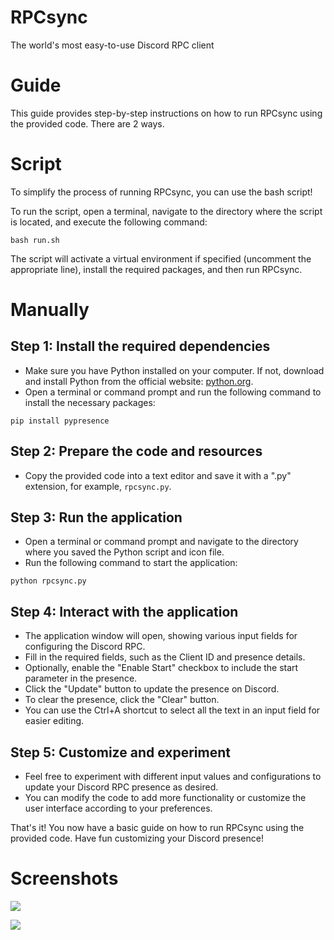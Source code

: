 # RPCsync

The world's most easy-to-use Discord RPC client

# Guide

This guide provides step-by-step instructions on how to run RPCsync using the provided code. There are 2 ways.

# Script
To simplify the process of running RPCsync, you can use the bash script!

To run the script, open a terminal, navigate to the directory where the script is located, and execute the following command:
```
bash run.sh
```
The script will activate a virtual environment if specified (uncomment the appropriate line), install the required packages, and then run RPCsync.

# Manually

## Step 1: Install the required dependencies

- Make sure you have Python installed on your computer. If not, download and install Python from the official website: [python.org](https://www.python.org/downloads/).
- Open a terminal or command prompt and run the following command to install the necessary packages:
```
pip install pypresence
```
## Step 2: Prepare the code and resources

- Copy the provided code into a text editor and save it with a ".py" extension, for example, `rpcsync.py`.

## Step 3: Run the application

- Open a terminal or command prompt and navigate to the directory where you saved the Python script and icon file.
- Run the following command to start the application:
```
python rpcsync.py
```

## Step 4: Interact with the application

- The application window will open, showing various input fields for configuring the Discord RPC.
- Fill in the required fields, such as the Client ID and presence details.
- Optionally, enable the "Enable Start" checkbox to include the start parameter in the presence.
- Click the "Update" button to update the presence on Discord.
- To clear the presence, click the "Clear" button.
- You can use the Ctrl+A shortcut to select all the text in an input field for easier editing.

## Step 5: Customize and experiment

- Feel free to experiment with different input values and configurations to update your Discord RPC presence as desired.
- You can modify the code to add more functionality or customize the user interface according to your preferences.

That's it! You now have a basic guide on how to run RPCsync using the provided code. Have fun customizing your Discord presence!

# Screenshots

![](https://github.com/Xytrux/RPCsync/blob/main/RPCsync-window.png?raw=true)

![](https://github.com/Xytrux/RPCsync/blob/main/RPCsync-full.png?raw=true)
